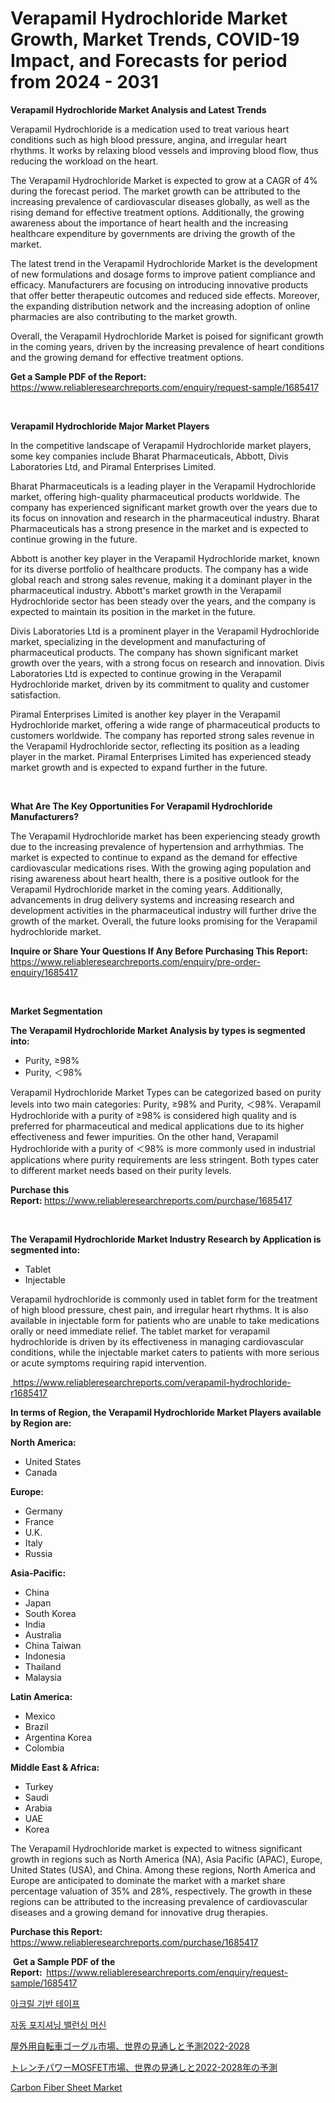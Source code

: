 <p><h1>Verapamil Hydrochloride Market Growth, Market Trends, COVID-19 Impact, and Forecasts for period from 2024 - 2031</h1></p><p><strong>Verapamil Hydrochloride Market Analysis and Latest Trends</strong></p>
<p><p>Verapamil Hydrochloride is a medication used to treat various heart conditions such as high blood pressure, angina, and irregular heart rhythms. It works by relaxing blood vessels and improving blood flow, thus reducing the workload on the heart.</p><p>The Verapamil Hydrochloride Market is expected to grow at a CAGR of 4% during the forecast period. The market growth can be attributed to the increasing prevalence of cardiovascular diseases globally, as well as the rising demand for effective treatment options. Additionally, the growing awareness about the importance of heart health and the increasing healthcare expenditure by governments are driving the growth of the market.</p><p>The latest trend in the Verapamil Hydrochloride Market is the development of new formulations and dosage forms to improve patient compliance and efficacy. Manufacturers are focusing on introducing innovative products that offer better therapeutic outcomes and reduced side effects. Moreover, the expanding distribution network and the increasing adoption of online pharmacies are also contributing to the market growth.</p><p>Overall, the Verapamil Hydrochloride Market is poised for significant growth in the coming years, driven by the increasing prevalence of heart conditions and the growing demand for effective treatment options.</p></p>
<p><strong>Get a Sample PDF of the Report:&nbsp;</strong> <a href="https://www.reliableresearchreports.com/enquiry/request-sample/1685417">https://www.reliableresearchreports.com/enquiry/request-sample/1685417</a></p>
<p>&nbsp;</p>
<p><strong>Verapamil Hydrochloride Major Market Players</strong></p>
<p><p>In the competitive landscape of Verapamil Hydrochloride market players, some key companies include Bharat Pharmaceuticals, Abbott, Divis Laboratories Ltd, and Piramal Enterprises Limited.</p><p>Bharat Pharmaceuticals is a leading player in the Verapamil Hydrochloride market, offering high-quality pharmaceutical products worldwide. The company has experienced significant market growth over the years due to its focus on innovation and research in the pharmaceutical industry. Bharat Pharmaceuticals has a strong presence in the market and is expected to continue growing in the future.</p><p>Abbott is another key player in the Verapamil Hydrochloride market, known for its diverse portfolio of healthcare products. The company has a wide global reach and strong sales revenue, making it a dominant player in the pharmaceutical industry. Abbott's market growth in the Verapamil Hydrochloride sector has been steady over the years, and the company is expected to maintain its position in the market in the future.</p><p>Divis Laboratories Ltd is a prominent player in the Verapamil Hydrochloride market, specializing in the development and manufacturing of pharmaceutical products. The company has shown significant market growth over the years, with a strong focus on research and innovation. Divis Laboratories Ltd is expected to continue growing in the Verapamil Hydrochloride market, driven by its commitment to quality and customer satisfaction.</p><p>Piramal Enterprises Limited is another key player in the Verapamil Hydrochloride market, offering a wide range of pharmaceutical products to customers worldwide. The company has reported strong sales revenue in the Verapamil Hydrochloride sector, reflecting its position as a leading player in the market. Piramal Enterprises Limited has experienced steady market growth and is expected to expand further in the future.</p></p>
<p>&nbsp;</p>
<p><strong>What Are The Key Opportunities For Verapamil Hydrochloride Manufacturers?</strong></p>
<p><p>The Verapamil Hydrochloride market has been experiencing steady growth due to the increasing prevalence of hypertension and arrhythmias. The market is expected to continue to expand as the demand for effective cardiovascular medications rises. With the growing aging population and rising awareness about heart health, there is a positive outlook for the Verapamil Hydrochloride market in the coming years. Additionally, advancements in drug delivery systems and increasing research and development activities in the pharmaceutical industry will further drive the growth of the market. Overall, the future looks promising for the Verapamil hydrochloride market.</p></p>
<p><strong>Inquire or Share Your Questions If Any Before Purchasing This Report:</strong> <a href="https://www.reliableresearchreports.com/enquiry/pre-order-enquiry/1685417">https://www.reliableresearchreports.com/enquiry/pre-order-enquiry/1685417</a></p>
<p>&nbsp;</p>
<p><strong>Market Segmentation</strong></p>
<p><strong>The Verapamil Hydrochloride Market Analysis by types is segmented into:</strong></p>
<p><ul><li>Purity, ≥98%</li><li>Purity, ＜98%</li></ul></p>
<p><p>Verapamil Hydrochloride Market Types can be categorized based on purity levels into two main categories: Purity, ≥98% and Purity, ＜98%. Verapamil Hydrochloride with a purity of ≥98% is considered high quality and is preferred for pharmaceutical and medical applications due to its higher effectiveness and fewer impurities. On the other hand, Verapamil Hydrochloride with a purity of ＜98% is more commonly used in industrial applications where purity requirements are less stringent. Both types cater to different market needs based on their purity levels.</p></p>
<p><strong>Purchase this Report:&nbsp;</strong><a href="https://www.reliableresearchreports.com/purchase/1685417">https://www.reliableresearchreports.com/purchase/1685417</a></p>
<p>&nbsp;</p>
<p><strong>The Verapamil Hydrochloride Market Industry Research by Application is segmented into:</strong></p>
<p><ul><li>Tablet</li><li>Injectable</li></ul></p>
<p><p>Verapamil hydrochloride is commonly used in tablet form for the treatment of high blood pressure, chest pain, and irregular heart rhythms. It is also available in injectable form for patients who are unable to take medications orally or need immediate relief. The tablet market for verapamil hydrochloride is driven by its effectiveness in managing cardiovascular conditions, while the injectable market caters to patients with more serious or acute symptoms requiring rapid intervention.</p></p>
<p><a href="https://www.reliableresearchreports.com/verapamil-hydrochloride-r1685417">&nbsp;https://www.reliableresearchreports.com/verapamil-hydrochloride-r1685417</a></p>
<p><strong>In terms of Region, the Verapamil Hydrochloride Market Players available by Region are:</strong></p>
<p>
    <p> <strong> North America: </strong>
        <ul>
            <li>United States</li>
            <li>Canada</li>
        </ul>
        </p> 
    <p> <strong> Europe: </strong>
        <ul>
            <li>Germany</li>
            <li>France</li>
            <li>U.K.</li>
            <li>Italy</li>
            <li>Russia</li>
        </ul>
        </p> 
    <p> <strong> Asia-Pacific: </strong>
        <ul>
            <li>China</li>
            <li>Japan</li>
            <li>South Korea</li>
            <li>India</li>
            <li>Australia</li>
            <li>China Taiwan</li>
            <li>Indonesia</li>
            <li>Thailand</li>
            <li>Malaysia</li>
        </ul>
        </p> 
    <p> <strong> Latin America: </strong>
        <ul>
            <li>Mexico</li>
            <li>Brazil</li>
            <li>Argentina Korea</li>
            <li>Colombia</li>
        </ul>
        </p> 
    <p> <strong> Middle East & Africa: </strong>
        <ul>
            <li>Turkey</li>
            <li>Saudi</li>
            <li>Arabia</li>
            <li>UAE</li>
            <li>Korea</li>
        </ul>
    </p>
    </p>
<p><p>The Verapamil Hydrochloride market is expected to witness significant growth in regions such as North America (NA), Asia Pacific (APAC), Europe, United States (USA), and China. Among these regions, North America and Europe are anticipated to dominate the market with a market share percentage valuation of 35% and 28%, respectively. The growth in these regions can be attributed to the increasing prevalence of cardiovascular diseases and a growing demand for innovative drug therapies.</p></p>
<p><strong>Purchase this Report: </strong><a href="https://www.reliableresearchreports.com/purchase/1685417">https://www.reliableresearchreports.com/purchase/1685417</a></p>
<p>&nbsp;<strong>Get a Sample PDF of the Report:&nbsp;&nbsp;</strong><a href="https://www.reliableresearchreports.com/enquiry/request-sample/1685417">https://www.reliableresearchreports.com/enquiry/request-sample/1685417</a></p>
<p><strong></strong></p>
<p><p><a href="https://medium.com/@helalredoan/%EA%B8%80%EB%A1%9C%EB%B2%8C-%EC%95%84%ED%81%AC%EB%A6%B4-%EA%B8%B0%EB%B0%98-%ED%85%8C%EC%9D%B4%ED%94%84-%EC%8B%9C%EC%9E%A5%EC%9D%98-%EC%A2%85%ED%95%A9-%EB%B6%84%EC%84%9D-%EC%84%B1%EC%9E%A5-%EC%B6%94%EC%84%B8-%EB%B0%8F-%EC%8B%9C%EC%9E%A5-%EC%98%88%EC%B8%A1-2024-2031-293d3c2f3ba6">아크릴 기반 테이프</a></p><p><a href="https://medium.com/@helalredoan/%EC%9E%90%EB%8F%99-%EC%9C%84%EC%B9%98-%EA%B7%A0%ED%98%95-%EC%A1%B0%EC%A0%95%EA%B8%B0-%EC%8B%9C%EC%9E%A5-%EA%B7%9C%EB%AA%A8-%EC%A0%90%EC%9C%A0%EC%9C%A8-%EB%B0%8F-%ED%8A%B8%EB%A0%8C%EB%93%9C-%EB%B6%84%EC%84%9D-%EB%B3%B4%EA%B3%A0%EC%84%9C-%EC%B5%9C%EC%A2%85-%EC%82%AC%EC%9A%A9%EC%B2%98-%EC%9E%90%EB%8F%99%EC%B0%A8-%EC%97%94%EC%A7%84-%EB%A1%9C%ED%84%B0-%EC%A0%84%EB%8F%99-%EA%B3%B5%EA%B5%AC-%EA%B0%80%EC%A0%95%EC%9A%A9-%EA%B0%80%EC%A0%84%EC%A0%9C%ED%92%88-%EC%9B%90%EB%A3%8C%EC%9E%AC%EB%A3%8C%EB%B3%84-%EA%B7%B8%EB%A6%AC%EA%B3%A0-2031%EB%85%84%EA%B9%8C%EC%A7%80%EC%9D%98-%EC%98%88%EC%B8%A1-f834036cdb0b">자동 포지셔닝 밸런싱 머신</a></p><p><a href="https://medium.com/@urinalisis45667/%E6%AC%A1%E3%81%AE%E6%96%87%E3%82%92%E6%97%A5%E6%9C%AC%E8%AA%9E%E3%81%AB%E7%BF%BB%E8%A8%B3%E3%81%97%E3%81%BE%E3%81%99-%E3%82%B0%E3%83%AD%E3%83%BC%E3%83%90%E3%83%AB-%E3%82%A2%E3%82%A6%E3%83%88%E3%83%89%E3%82%A2%E8%87%AA%E8%BB%A2%E8%BB%8A%E3%82%B4%E3%83%BC%E3%82%B0%E3%83%AB%E5%B8%82%E5%A0%B4-%E3%82%B0%E3%83%AD%E3%83%BC%E3%83%90%E3%83%AB%E3%81%AE%E8%A6%8B%E9%80%9A%E3%81%97%E3%81%A82022%E5%B9%B4%E3%81%8B%E3%82%892028%E5%B9%B4%E3%81%BE%E3%81%A7%E3%81%AE%E4%BA%88%E6%B8%AC%E5%B8%82%E5%A0%B4%E8%A6%8F%E6%A8%A1%E3%81%AF-%E7%94%A3%E6%A5%AD%E4%BA%88%E6%B8%AC%E3%81%AB%E3%82%88%E3%82%8C%E3%81%B0-2024%E5%B9%B4%E3%81%8B%E3%82%892031%E5%B9%B4%E3%81%BE%E3%81%A7%E3%81%AB%E5%B9%B4%E7%8E%87-%E3%81%AEcag-8267e09d4685">屋外用自転車ゴーグル市場、世界の見通しと予測2022-2028</a></p><p><a href="https://medium.com/@urinalisis45667/%E3%83%88%E3%83%AC%E3%83%B3%E3%83%81%E3%83%91%E3%83%AF%E3%83%BCmosfet%E5%B8%82%E5%A0%B4-%E4%B8%96%E7%95%8C%E5%B1%95%E6%9C%9B%E3%81%A82022%E5%B9%B4%E3%81%8B%E3%82%892028%E5%B9%B4%E3%81%AE%E4%BA%88%E6%B8%AC%E5%B8%82%E5%A0%B4%E6%88%90%E9%95%B7%E8%A6%8B%E9%80%9A%E3%81%97%E3%81%AF-2024%E5%B9%B4%E3%81%8B%E3%82%892031%E5%B9%B4%E3%81%BE%E3%81%A7-%E3%81%AEcagr%E3%81%A7%E6%8E%A8%E5%AE%9A%E3%81%95%E3%82%8C-%E3%82%A2%E3%83%97%E3%83%AA%E3%82%B1%E3%83%BC%E3%82%B7%E3%83%A7%E3%83%B3-%E5%9C%B0%E5%9F%9F%E5%B1%95%E6%9C%9B-%E5%8F%8E%E7%9B%8A%E3%81%AB%E3%82%88%E3%82%8B%E5%B8%82%E5%A0%B4%E3%81%AE%E3%83%88%E3%83%AC%E3%83%B3%E3%83%89%E5%88%86%E6%9E%90%E3%81%8C-da1fe320fba9">トレンチパワーMOSFET市場、世界の見通しと2022-2028年の予測</a></p><p><a href="https://github.com/alwa8650/Market-Research-Report-List-1/blob/main/carbon-fiber-sheet-market.md">Carbon Fiber Sheet Market</a></p></p>